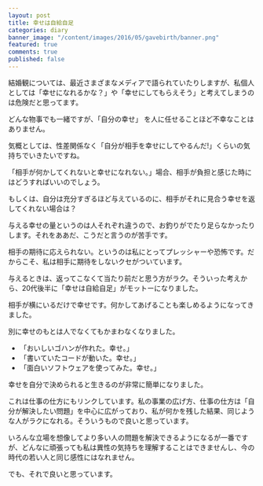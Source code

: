 ```yaml
---
layout: post
title: 幸せは自給自足
categories: diary
banner_image: "/content/images/2016/05/gavebirth/banner.png"
featured: true
comments: true
published: false
---
```


結婚観については、最近さまざまなメディアで語られていたりしますが、私個人としては「幸せになれるかな？」や「幸せにしてもらえそう」と考えてしまうのは危険だと思ってます。

どんな物事でも一緒ですが、「自分の幸せ」
を人に任せることほど不幸なことはありません。

気概としては、性差関係なく「自分が相手を幸せにしてやるんだ!」くらいの気持ちでいきたいですね。

「相手が何かしてくれないと幸せになれない。」場合、相手が負担と感じた時にはどうすればいいのでしょう。

もしくは、自分は充分すぎるほど与えているのに、相手がそれに見合う幸せを返してくれない場合は？

与える幸せの量というのは人それぞれ違うので、お釣りがでたり足らなかったりします。それをああだ、こうだと言うのが苦手です。

相手の期待に応えられない。というのは私にとってプレッシャーや恐怖です。だからこそ、私は相手に期待をしないクセがついています。

与えるときは、返ってこなくて当たり前だと思う方がラク。そういった考えから、20代後半に「幸せは自給自足」がモットーになりました。

相手が横にいるだけで幸せです。何かしてあげることも楽しめるようになってきました。

別に幸せのもとは人でなくてもかまわなくなりました。

* 「おいしいゴハンが作れた。幸せ。」
* 「書いていたコードが動いた。幸せ。」
* 「面白いソフトウェアを使ってみた。幸せ。」

幸せを自分で決められると生きるのが非常に簡単になりました。

これは仕事の仕方にもリンクしています。私の事業の広げ方、仕事の仕方は「自分が解決したい問題」を中心に広がっており、私が何かを残した結果、同じような人がラクになれる。そういうもので良いと思っています。

いろんな立場を想像してより多い人の問題を解決できるようになるが一番ですが、どんなに頑張っても私は異性の気持ちを理解することはできませんし、今の時代の若い人と同じ感性にはなれません。

でも、それで良いと思っています。